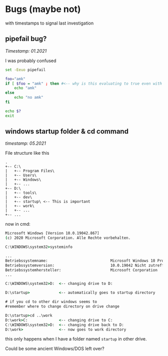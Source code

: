 # Bugs (maybe not) #
with timestamps to signal last investigation 
## pipefail bug? ## 
*Timestamp: 01.2021* 

I was probably confused 
```bash
set -Eeuo pipefail

foo="amk"
if [ $foo = "amk" ; then #<-- why is this evaluating to true even with -Eeuo
    echo "amk"
else
    echo "no amk"
fi

echo $?
exit
```

## windows startup folder & cd command
*timestamp: 05.2021*

File structure like this
```
.
+-- C:\
|   +-- Program Files\
|   +-- Users\
|   +-- Windows\
|   +-- ...
+-- D:\
|   +-- tools\
|   +-- dev\
|   +-- startup\ <-- This is important
|   +-- work\
|   +-- ...
+-- ...
``` 
now in cmd:
```bat
Microsoft Windows [Version 10.0.19042.867]
(c) 2020 Microsoft Corporation. Alle Rechte vorbehalten.

C:\WINDOWS\system32>systeminfo

...
Betriebssystemname:                            Microsoft Windows 10 Pro
Betriebssystemversion:                         10.0.19042 Nicht zutreffend Build 19042
Betriebssystemhersteller:                      Microsoft Corporation
...

C:\WINDOWS\system32>D:  <-- changing drive to D:

D:\startup>             <-- automatically goes to startup directory

# if you cd to other dir windows seems to 
#remember where to change directory on drive change 

D:\startup>cd ..\work   
D:\work>C:              <-- changing drive to C:
C:\WINDOWS\system32>D:  <-- changing drive back to D:
D:\work>                <-- now goes to work directory
```
this only happens when I have a folder named `startup` in other drive.

Could be some ancient Windows/DOS left over? 
